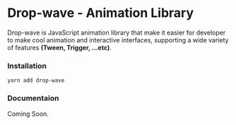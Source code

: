 # Drop-wave - Animation Library

Drop-wave is JavaScript animation library that make it easier for developer to make cool animation and interactive interfaces, supporting a wide variety of features **(Tween, Trigger, ...etc)**.

### Installation

```
yarn add drop-wave
```

### Documentaion

Coming Soon.
